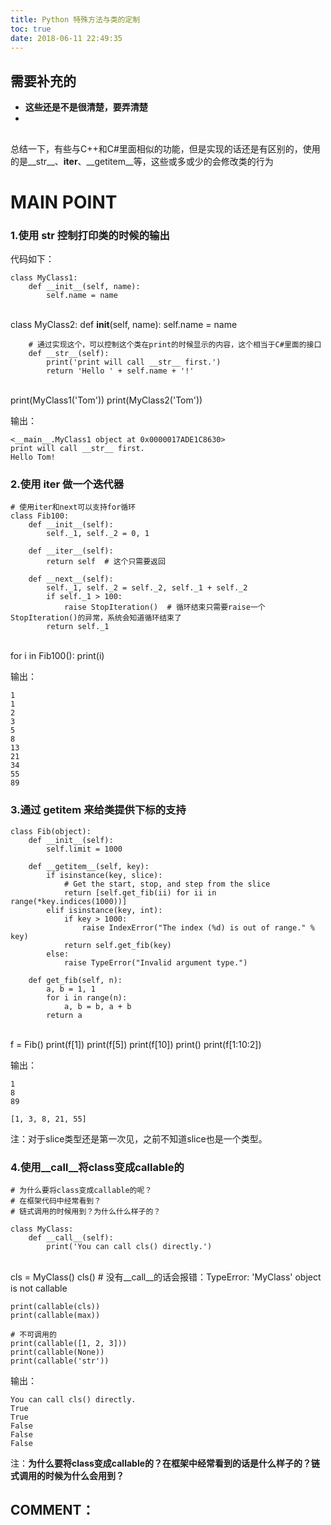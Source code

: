 ```yaml
---
title: Python 特殊方法与类的定制
toc: true
date: 2018-06-11 22:49:35
---
```

## 需要补充的

 * **这些还是不是很清楚，要弄清楚**
 * 



## 


总结一下，有些与C++和C#里面相似的功能，但是实现的话还是有区别的，使用的是__str__、__iter__、__getitem__等，这些或多或少的会修改类的行为


## 

# MAIN POINT


### 1.使用 __str__ 控制打印类的时候的输出


代码如下：


    class MyClass1:
        def __init__(self, name):
            self.name = name


​    
    class MyClass2:
        def __init__(self, name):
            self.name = name
    
        # 通过实现这个，可以控制这个类在print的时候显示的内容，这个相当于C#里面的接口
        def __str__(self):
            print('print will call __str__ first.')
            return 'Hello ' + self.name + '!'


​    
    print(MyClass1('Tom'))
    print(MyClass2('Tom'))


输出：


    <__main__.MyClass1 object at 0x0000017ADE1C8630>
    print will call __str__ first.
    Hello Tom!




### 2.使用 __iter__ 做一个迭代器




    # 使用iter和next可以支持for循环
    class Fib100:
        def __init__(self):
            self._1, self._2 = 0, 1
    
        def __iter__(self):
            return self  # 这个只需要返回
    
        def __next__(self):
            self._1, self._2 = self._2, self._1 + self._2
            if self._1 > 100:
                raise StopIteration()  # 循环结束只需要raise一个StopIteration()的异常，系统会知道循环结束了
            return self._1


​    
    for i in Fib100():
        print(i)


输出：


    1
    1
    2
    3
    5
    8
    13
    21
    34
    55
    89




### 3.通过 __getitem__ 来给类提供下标的支持




    class Fib(object):
        def __init__(self):
            self.limit = 1000
    
        def __getitem__(self, key):
            if isinstance(key, slice):
                # Get the start, stop, and step from the slice
                return [self.get_fib(ii) for ii in range(*key.indices(1000))]
            elif isinstance(key, int):
                if key > 1000:
                    raise IndexError("The index (%d) is out of range." % key)
                return self.get_fib(key)
            else:
                raise TypeError("Invalid argument type.")
    
        def get_fib(self, n):
            a, b = 1, 1
            for i in range(n):
                a, b = b, a + b
            return a


​    
    f = Fib()
    print(f[1])
    print(f[5])
    print(f[10])
    print()
    print(f[1:10:2])


输出：


    1
    8
    89
    
    [1, 3, 8, 21, 55]


注：对于slice类型还是第一次见，之前不知道slice也是一个类型。


### 4.使用__call__将class变成callable的




    # 为什么要将class变成callable的呢？
    # 在框架代码中经常看到？
    # 链式调用的时候用到？为什么什么样子的？
    
    class MyClass:
        def __call__(self):
            print('You can call cls() directly.')


​    
    cls = MyClass()
    cls()  # 没有__call__的话会报错：TypeError: 'MyClass' object is not callable
    
    print(callable(cls))
    print(callable(max))
    
    # 不可调用的
    print(callable([1, 2, 3]))
    print(callable(None))
    print(callable('str'))


输出：


    You can call cls() directly.
    True
    True
    False
    False
    False


注：**为什么要将class变成callable的？在框架中经常看到的话是什么样子的？链式调用的时候为什么会用到？**


## COMMENT：



